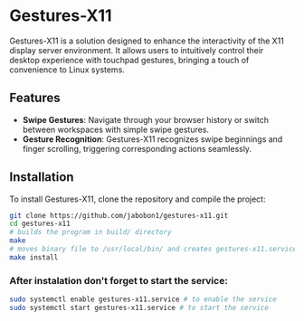 # Gestures-X11

Gestures-X11 is a solution designed to enhance the interactivity of the X11 display server environment. It allows users to intuitively control their desktop experience with touchpad gestures, bringing a touch of convenience to Linux systems.

## Features

- **Swipe Gestures**: Navigate through your browser history or switch between workspaces with simple swipe gestures.
- **Gesture Recognition**: Gestures-X11 recognizes swipe beginnings and finger scrolling, triggering corresponding actions seamlessly.

## Installation

To install Gestures-X11, clone the repository and compile the project:

```bash
git clone https://github.com/jabobon1/gestures-x11.git
cd gestures-x11
# builds the program in build/ directory
make
# moves binary file to /usr/local/bin/ and creates gestures-x11.service # file for systemd
make install
```
### After instalation don't forget to start the service: 
```bash
sudo systemctl enable gestures-x11.service # to enable the service
sudo systemctl start gestures-x11.service # to start the service
```
